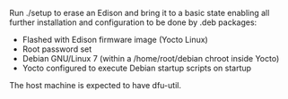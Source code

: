 Run ./setup to erase an Edison and bring it to a basic state enabling
all further installation and configuration to be done by .deb packages:

  - Flashed with Edison firmware image (Yocto Linux)
  - Root password set
  - Debian GNU/Linux 7 (within a /home/root/debian chroot inside Yocto)
  - Yocto configured to execute Debian startup scripts on startup

The host machine is expected to have dfu-util.
